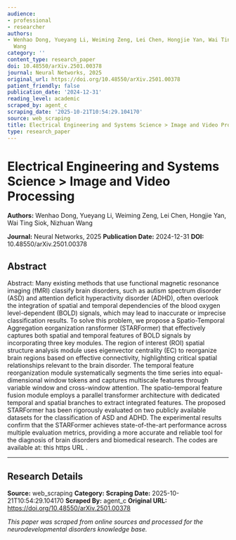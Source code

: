 ```yaml
---
audience:
- professional
- researcher
authors:
- Wenhao Dong, Yueyang Li, Weiming Zeng, Lei Chen, Hongjie Yan, Wai Ting Siok, Nizhuan
  Wang
category: ''
content_type: research_paper
doi: 10.48550/arXiv.2501.00378
journal: Neural Networks, 2025
original_url: https://doi.org/10.48550/arXiv.2501.00378
patient_friendly: false
publication_date: '2024-12-31'
reading_level: academic
scraped_by: agent_c
scraping_date: '2025-10-21T10:54:29.104170'
source: web_scraping
title: Electrical Engineering and Systems Science > Image and Video Processing
type: research_paper
---
```

# Electrical Engineering and Systems Science > Image and Video Processing

**Authors:** Wenhao Dong, Yueyang Li, Weiming Zeng, Lei Chen, Hongjie Yan, Wai Ting Siok, Nizhuan Wang

**Journal:** Neural Networks, 2025
**Publication Date:** 2024-12-31
**DOI:** 10.48550/arXiv.2501.00378

## Abstract

Abstract:
Many existing methods that use functional magnetic resonance imaging (fMRI) classify brain disorders, such as autism spectrum disorder (ASD) and attention deficit hyperactivity disorder (ADHD), often overlook the integration of spatial and temporal dependencies of the blood oxygen level-dependent (BOLD) signals, which may lead to inaccurate or imprecise classification results. To solve this problem, we propose a Spatio-Temporal Aggregation eorganization ransformer (STARFormer) that effectively captures both spatial and temporal features of BOLD signals by incorporating three key modules. The region of interest (ROI) spatial structure analysis module uses eigenvector centrality (EC) to reorganize brain regions based on effective connectivity, highlighting critical spatial relationships relevant to the brain disorder. The temporal feature reorganization module systematically segments the time series into equal-dimensional window tokens and captures multiscale features through variable window and cross-window attention. The spatio-temporal feature fusion module employs a parallel transformer architecture with dedicated temporal and spatial branches to extract integrated features. The proposed STARFormer has been rigorously evaluated on two publicly available datasets for the classification of ASD and ADHD. The experimental results confirm that the STARFormer achieves state-of-the-art performance across multiple evaluation metrics, providing a more accurate and reliable tool for the diagnosis of brain disorders and biomedical research. The codes are available at:
this https URL
.

---

## Research Details

**Source:** web_scraping
**Category:** 
**Scraping Date:** 2025-10-21T10:54:29.104170
**Scraped By:** agent_c
**Original URL:** https://doi.org/10.48550/arXiv.2501.00378

*This paper was scraped from online sources and processed for the neurodevelopmental disorders knowledge base.*